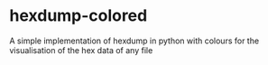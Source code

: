 # hexdump-colored
A simple implementation of hexdump in python with colours for the visualisation of the hex data of any file
